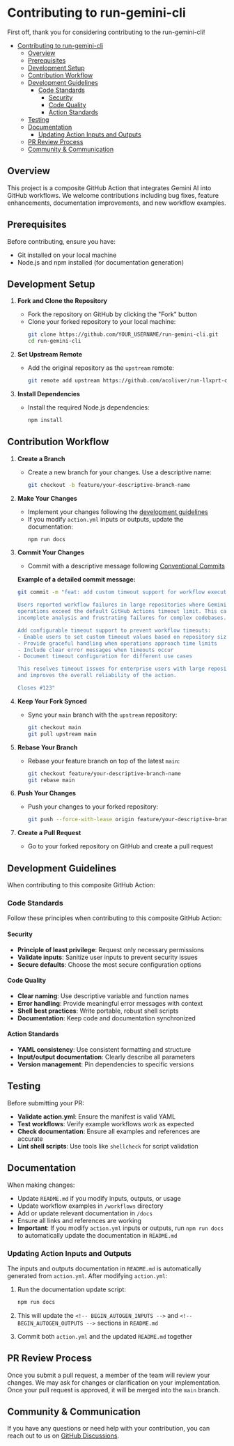 # Contributing to run-gemini-cli

First off, thank you for considering contributing to the run-gemini-cli!

- [Contributing to run-gemini-cli](#contributing-to-run-gemini-cli)
  - [Overview](#overview)
  - [Prerequisites](#prerequisites)
  - [Development Setup](#development-setup)
  - [Contribution Workflow](#contribution-workflow)
  - [Development Guidelines](#development-guidelines)
    - [Code Standards](#code-standards)
      - [Security](#security)
      - [Code Quality](#code-quality)
      - [Action Standards](#action-standards)
  - [Testing](#testing)
  - [Documentation](#documentation)
    - [Updating Action Inputs and Outputs](#updating-action-inputs-and-outputs)
  - [PR Review Process](#pr-review-process)
  - [Community \& Communication](#community--communication)

## Overview

This project is a composite GitHub Action that integrates Gemini AI into GitHub workflows. We welcome contributions including bug fixes, feature enhancements, documentation improvements, and new workflow examples.

## Prerequisites

Before contributing, ensure you have:

- Git installed on your local machine
- Node.js and npm installed (for documentation generation)

## Development Setup

1. **Fork and Clone the Repository**
   - Fork the repository on GitHub by clicking the "Fork" button
   - Clone your forked repository to your local machine:
     ```sh
     git clone https://github.com/YOUR_USERNAME/run-gemini-cli.git
     cd run-gemini-cli
     ```

2. **Set Upstream Remote**
   - Add the original repository as the `upstream` remote:
     ```sh
     git remote add upstream https://github.com/acoliver/run-llxprt-code.git
     ```

3. **Install Dependencies**
   - Install the required Node.js dependencies:
     ```sh
     npm install
     ```

## Contribution Workflow

1. **Create a Branch**
    - Create a new branch for your changes. Use a descriptive name:
      ```sh
      git checkout -b feature/your-descriptive-branch-name
      ```

2. **Make Your Changes**
    - Implement your changes following the [development guidelines](#development-guidelines)
    - If you modify `action.yml` inputs or outputs, update the documentation:
      ```sh
      npm run docs
      ```

3. **Commit Your Changes**
    - Commit with a descriptive message following [Conventional Commits](https://www.conventionalcommits.org/en/v1.0.0/)
    
    **Example of a detailed commit message:**
    ```sh
    git commit -m "feat: add custom timeout support for workflow execution

    Users reported workflow failures in large repositories where Gemini CLI
    operations exceed the default GitHub Actions timeout limit. This causes
    incomplete analysis and frustrating failures for complex codebases.

    Add configurable timeout support to prevent workflow timeouts:
    - Enable users to set custom timeout values based on repository size
    - Provide graceful handling when operations approach time limits  
    - Include clear error messages when timeouts occur
    - Document timeout configuration for different use cases
    
    This resolves timeout issues for enterprise users with large repositories
    and improves the overall reliability of the action.
    
    Closes #123"
    ```

4. **Keep Your Fork Synced**
    - Sync your `main` branch with the `upstream` repository:
      ```sh
      git checkout main
      git pull upstream main
      ```

5. **Rebase Your Branch**
    - Rebase your feature branch on top of the latest `main`:
      ```sh
      git checkout feature/your-descriptive-branch-name
      git rebase main
      ```

6. **Push Your Changes**
    - Push your changes to your forked repository:
      ```sh
      git push --force-with-lease origin feature/your-descriptive-branch-name
      ```

7. **Create a Pull Request**
    - Go to your forked repository on GitHub and create a pull request

## Development Guidelines

When contributing to this composite GitHub Action:

### Code Standards

Follow these principles when contributing to this composite GitHub Action:

#### Security
- **Principle of least privilege**: Request only necessary permissions
- **Validate inputs**: Sanitize user inputs to prevent security issues
- **Secure defaults**: Choose the most secure configuration options

#### Code Quality
- **Clear naming**: Use descriptive variable and function names
- **Error handling**: Provide meaningful error messages with context
- **Shell best practices**: Write portable, robust shell scripts
- **Documentation**: Keep code and documentation synchronized

#### Action Standards
- **YAML consistency**: Use consistent formatting and structure
- **Input/output documentation**: Clearly describe all parameters
- **Version management**: Pin dependencies to specific versions

## Testing

Before submitting your PR:

-  **Validate action.yml**: Ensure the manifest is valid YAML
-  **Test workflows**: Verify example workflows work as expected
-  **Check documentation**: Ensure all examples and references are accurate
-  **Lint shell scripts**: Use tools like `shellcheck` for script validation

## Documentation

When making changes:

- Update `README.md` if you modify inputs, outputs, or usage
- Update workflow examples in `/workflows` directory
- Add or update relevant documentation in `/docs`
- Ensure all links and references are working
- **Important**: If you modify `action.yml` inputs or outputs, run `npm run docs` to automatically update the documentation in `README.md`

### Updating Action Inputs and Outputs

The inputs and outputs documentation in `README.md` is automatically generated from `action.yml`. After modifying `action.yml`:

1. Run the documentation update script:
   ```sh
   npm run docs
   ```

2. This will update the `<!-- BEGIN_AUTOGEN_INPUTS -->` and `<!-- BEGIN_AUTOGEN_OUTPUTS -->` sections in `README.md`

3. Commit both `action.yml` and the updated `README.md` together

## PR Review Process

Once you submit a pull request, a member of the team will review your changes. We may ask for changes or clarification on your implementation. Once your pull request is approved, it will be merged into the `main` branch.

## Community & Communication

If you have any questions or need help with your contribution, you can reach out to us on [GitHub Discussions](https://github.com/acoliver/run-llxprt-code/discussions).
